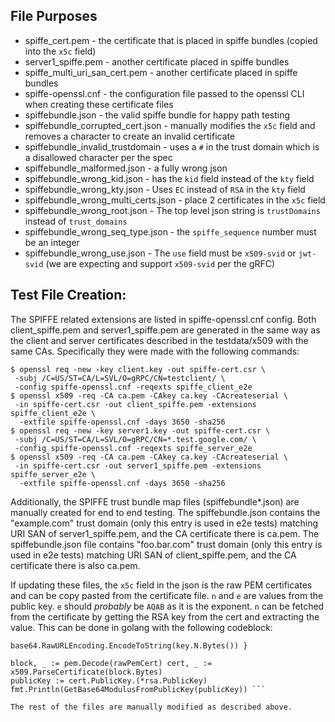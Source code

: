 ## File Purposes

*   spiffe_cert.pem - the certificate that is placed in spiffe bundles (copied
    into the `x5c` field)
*   server1_spiffe.pem - another certificate placed in spiffe bundles
*   spiffe_multi_uri_san_cert.pem - another certificate placed in spiffe bundles
*   spiffe-openssl.cnf - the configuration file passed to the openssl CLI when
    creating these certificate files
*   spiffebundle.json - the valid spiffe bundle for happy path testing
*   spiffebundle_corrupted_cert.json - manually modifies the `x5c` field and
    removes a character to create an invalid certificate
*   spiffebundle_invalid_trustdomain - uses a `#` in the trust domain which is a
    disallowed character per the spec
*   spiffebundle_malformed.json - a fully wrong json
*   spiffebundle_wrong_kid.json - has the `kid` field instead of the `kty` field
*   spiffebundle_wrong_kty.json - Uses `EC` instead of `RSA` in the `kty` field
*   spiffebundle_wrong_multi_certs.json - place 2 certificates in the `x5c`
    field
*   spiffebundle_wrong_root.json - The top level json string is `trustDomains`
    instead of `trust_domains`
*   spiffebundle_wrong_seq_type.json - the `spiffe_sequence` number must be an
    integer
*   spiffebundle_wrong_use.json - The `use` field must be `x509-svid` or
    `jwt-svid` (we are expecting and support `x509-svid` per the gRFC)

## Test File Creation:

The SPIFFE related extensions are listed in spiffe-openssl.cnf config. Both
client_spiffe.pem and server1_spiffe.pem are generated in the same way as the
client and server certificates described in the testdata/x509 with the same CAs.
Specifically they were made with the following commands:

```
$ openssl req -new -key client.key -out spiffe-cert.csr \
 -subj /C=US/ST=CA/L=SVL/O=gRPC/CN=testclient/ \
 -config spiffe-openssl.cnf -reqexts spiffe_client_e2e
$ openssl x509 -req -CA ca.pem -CAkey ca.key -CAcreateserial \
 -in spiffe-cert.csr -out client_spiffe.pem -extensions spiffe_client_e2e \
  -extfile spiffe-openssl.cnf -days 3650 -sha256
$ openssl req -new -key server1.key -out spiffe-cert.csr \
 -subj /C=US/ST=CA/L=SVL/O=gRPC/CN=*.test.google.com/ \
 -config spiffe-openssl.cnf -reqexts spiffe_server_e2e
$ openssl x509 -req -CA ca.pem -CAkey ca.key -CAcreateserial \
 -in spiffe-cert.csr -out server1_spiffe.pem -extensions spiffe_server_e2e \
  -extfile spiffe-openssl.cnf -days 3650 -sha256
```

Additionally, the SPIFFE trust bundle map files (spiffebundle*.json) are
manually created for end to end testing. The spiffebundle.json contains the
"example.com" trust domain (only this entry is used in e2e tests) matching URI
SAN of server1_spiffe.pem, and the CA certificate there is ca.pem. The
spiffebundle.json file contains "foo.bar.com" trust domain (only this entry is
used in e2e tests) matching URI SAN of client_spiffe.pem, and the CA certificate
there is also ca.pem.

If updating these files, the `x5c` field in the json is the raw PEM certificates
and can be copy pasted from the certificate file. `n` and `e` are values from
the public key. `e` should *probably* be `AQAB` as it is the exponent. `n` can
be fetched from the certificate by getting the RSA key from the cert and
extracting the value. This can be done in golang with the following codeblock:
``` func GetBase64ModulusFromPublicKey(key *rsa.PublicKey) string { return
base64.RawURLEncoding.EncodeToString(key.N.Bytes()) }

block, _ := pem.Decode(rawPemCert) cert, _ := x509.ParseCertificate(block.Bytes)
publicKey := cert.PublicKey.(*rsa.PublicKey)
fmt.Println(GetBase64ModulusFromPublicKey(publicKey)) ```

The rest of the files are manually modified as described above.
